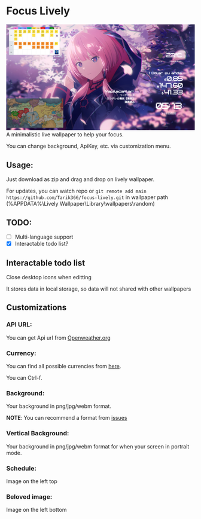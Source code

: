 # Focus Lively

![Preview thumbnail](thumbnail.png)
A minimalistic live wallpaper to help your focus.

You can change background, ApiKey, etc. via customization menu.

## Usage:

Just download as zip and drag and drop on lively wallpaper.

For updates, you can watch repo or `git remote add main https://github.com/Tarik366/focus-lively.git` in wallpaper path (%APPDATA%\Lively Wallpaper\Library\wallpapers\random) 

## TODO:

- [ ] Multi-language support
- [x] Interactable todo list?

## Interactable todo list

Close desktop icons when editting

It stores data in local storage, so data will not shared with other wallpapers



## Customizations

### API URL:

You can get Api url from [Openweather.org](https://openweathermap.org/)

### Currency:

You can find all possible currencies from [here](https://cdn.jsdelivr.net/npm/@fawazahmed0/currency-api@latest/v1/currencies.json).

You can Ctrl-f.

### Background:

Your background in png/jpg/webm format.

**NOTE**: You can recommend a format from [issues](https://github.com/Tarik366/focus-lively/issues)

### Vertical Background:

Your background in png/jpg/webm format for when your screen in portrait mode.

### Schedule:

Image on the left top

### Beloved image:

Image on the left bottom
